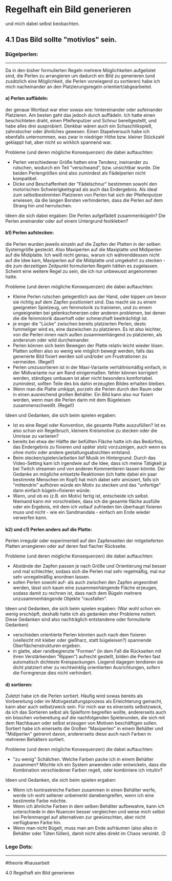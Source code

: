 Regelhaft ein Bild generieren
=============================

und mich dabei selbst beobachten. 

## 4.1 Das Bild sollte "motivlos" sein.

### Bügelperlen:
------------

Da in den bisher formulierten Regeln mehrere Möglichkeiten aufgelistet sind, die Perlen zu arrangieren um dadurch ein Bild zu generieren (und zusätzlich eine Möglichkeit, die Perlen vorwiegend zu sortieren) habe ich mich nacheinander an den Platzierungsregeln orientiert/abgearbeitet.

#### a) Perlen auffädeln:
der genaue Wortlaut war eher sowas wie: hintereinander oder aufeinander Platzieren. Am besten geht das jedoch durch auffädeln. Ich hatte einen beschichteten draht, einen Pfeifenputzer und Schnur bereitgestellt, und habe alles drei ausprobiert. Denkbar wären auch ein Schaschlikspieß, zahnstocher oder ähnliches gewesen.
Einen Stapelversuch habe ich ebenfalls unternommen, was zwar in niedriger Höhe bzw. kleiner Stückzahl geklappt hat, aber nicht so wirklich spannend war.

Probleme (und deren mögliche Konsequenzen) die dabei auftauchten:
- Perlen verschiedener Größe hatten eine Tendenz, ineinander zu rutschen, wodurch ein Teil "verschwand", bzw. unsichtbar wurde. Die beiden Perlengrößen sind also zumindest als Fädelperlen nicht kompatibel.
- Dicke und Beschaffenheit der "Fädelschnur" bestimmen sowohl den motorischen Schwierigkeitsgrad als auch das Endergebnis. Als ideal zum selbstbestimmten Platzieren von Perlen hat sich der Pfeifenputzer erwiesen, da die langen Borsten verhinderten, dass die Perlen auf dem Strang hin und herrutschen.

Ideen die sich dabei ergaben: 
Die Perlen aufgefädelt zusammenbügeln?
Die Perlen aneinander oder auf einem Untergrund festkleben?

#### b1) Perlen aufstecken:
die Perlen wurden jeweils einzeln auf die Zapfen der Platten in der selben Systemgröße gesteckt. Also Maxiperlen auf die Maxiplatte und Midiperlen auf die Midiplatte. Ich weiß nicht genau, warum ich währenddessen nicht auf die Idee kam, Maxiperlen auf die Midiplatte und umgekehrt zu stecken - die zum derzeitigen Zeitpunkt formulierten Regeln hätten es zugelassen. Scheint eine weitere Regel zu sein, die ich nur unbewusst angenommen hatte. 

Probleme (und deren mögliche Konsequenzen) die dabei auftauchten:
- Kleine Perlen rutschen gelegentlich aus der Hand, oder kippen um bevor sie richtig auf dem Zapfen positioniert sind. Das macht sie zu einem geeigneten Spielzeug, um feinmotorik zu trainieren, und zu einem ungeeigneten bei gelenkschmerzen oder anderen problemen, bei denen die die feinmotorik dauerhaft oder schmerzhaft beeiträchtigt ist.
- je enger die "Lücke" zwischen bereits platzierten Perlen, desto fummeliger wird es, eine dazwischen zu platzieren. Es ist also leichter, von die Perlen innen nach außen zusammenhängend zu platzieren, als andersrum oder wild durcheinander. 
- Perlen können sich beim Bewegen der Platte relativ leicht wieder lösen. Platten sollten also so wenig wie möglich bewegt werden, falls das generierte Bild fixiert werden soll und/oder um Frustrationen zu vermeiden. (Regel!)
- Perlen umzusortieren ist in der Maxi-Variante verhältnismäßig einfach, in der Midivariante nur am Rand einigermaßen. fehler können korrigiert werden, ständiges umbauen ist aber nicht besonders komfortabel. zumindest, sollten Teile des bis dahin erzeugten Bildes erhalten bleiben.
- Wenn man die Platte umkippt, purzeln die Perlen durch den Raum oder in einen ausreichend großen Behälter. Ein Bild kann also nur fixiert werden, wenn man die Perlen darin mit dem Bügeleisen zusammenschweißt. (Regel!)

Ideen und Gedanken, die sich beim spielen ergaben:
- Ist es eine Regel oder Konvention, die gesamte Platte auszufüllen? Ist es also schon ein Regelbruch, kleinere Kreismotive zu stecken oder die Umrisse zu variieren?
- bereits bei etwa der Hälfte der befüllten Fläche hatte ich das Bedürfnis, das Endergebnis zu fixieren und später stolz vorzuzeigen, auch wenn es ohne motiv oder andere gestaltungsabsichten entstand. 
- Beim stecken/spielen/arbeiten lief Musik im Hintergrund. Durch das Video-Setting kam ich irgendwie auf die Idee, dass ich meine Tätigkeit ja bei Twitch streamen und von anderen Kommentieren lassen könnte. Der Gedanke an mögliche entsetzte Reaktionen (ich hatte dabei ein paar bestimmte Menschen im Kopf) hat mich dabei sehr amüsiert, falls ich "mittendrin" aufhören würde ein Motiv zu stecken und das "unfertige" dann einfach bügeln=fixieren würde.
- Wann, und ob es (z.B. ein Motiv) fertig ist, entscheide ich selbst. Niemand kann mir vorschreiben, dass ich die gesamte fläche ausfülle oder ein Ergebnis, mit dem ich vollauf zufrieden bin überhaupt fixieren muss und nicht - wie ein Sandmandala - einfach am Ende wieder verwerfen kann.

#### b2) und c1) Perlen anders auf die Platte:
Perlen irregulär oder experimentell auf den Zapfenseiten der mitgelieferten Platten arrangieren oder auf deren fast flacher Rückseite.

Probleme (und deren mögliche Konsequenzen) die dabei auftauchten:
- Abstände der Zapfen passen je nach Größe und Orientierung mal besser und mal schlechter, sodass sich die Perlen mal sehr regelmäßig, mal nur sehr unregelmäßig anordnen lassen.
- sollen Perlen sowohl auf- als auch zwischen den Zapfen angeordnet werden, lässt sich kaum eine zusammenhängende Fläche erzeugen, sodass damit zu rechnen ist, dass nach dem Bügeln mehrere unzusammenhängende Objekte "rausfallen".

Ideen und Gedanken, die sich beim spielen ergaben:
(War wohl schon ein wenig erschöpft, deshalb hatte ich als gedanken eher Probleme notiert. Diese Gedanken sind also nachträglich entstandene oder formulierte Gedanken)
- verschieden orientierte Perlen könnten auch nach dem fixieren (vielleicht mit kleber oder gießharz, statt bügeleisen?) spannende Oberflächenstrukturen ergeben.
- in glatte, aber randbegrenzte "Formen" (in dem Fall die Rückseiten mit ihren Verstärkenden "Rippen") aufrecht gestellt, bilden die Perlen fast automatisch dichteste Kreispackungen. 
Liegend dagegen tendieren sie dicht platziert eher zu rechtwinklig orientierten Ausrichtungen, sofern die Formgrenze dies nicht verhindert.

#### d) sortieren:
Zuletzt habe ich die Perlen sortiert. Häufig wird sowas bereits als Vorbereitung oder im Motivgestaltungsprozess als Erleichterung gemacht, kann aber auch selbstzweck sein. Für mich war es einerseits selbstzweck, da ich das Sortieren selbst als Spielform begreifen wollte, andererseits auch ein bisschen vorbereitung auf die nachfolgenden Spielerunden, die sich mit dem Nachbauen oder selbst erzeugen von Motiven beschäftigen sollen.
Sortiert habe ich einerseits die Großen "Maxiperlen" in einem Behälter und "Midiperlen" getrennt davon, andererseits diese auch nach Farben in mehreren Behältern sortiert.

Probleme (und deren mögliche Konsequenzen) die dabei auftauchten:
- "zu wenig" Schälchen. Welche Farben packe ich in einem Behälter zusammen? Möchte ich ein System anwenden oder entwickeln, dass die Kombination verschiedener Farben regelt, oder kombiniere ich intuitiv?

Ideen und Gedanken, die sich beim spielen ergaben:
- Wenn ich kontrastreiche Farben zusammen in einen Behälter werfe, werde ich wohl seltener unbemerkt danebengreifen, wenn ich eine bestimmte Farbe möchte.
- Wenn ich ähnliche Farben in dem selben Behälter aufbewahre, kann ich unterschiede in den Nuancen besser vergleichen und weise mich selbst bei Perlenmangel auf alternativen zur gewünschten, aber nicht verfügbaren Farbe hin.
- Wenn man nicht Bügelt, muss man am Ende aufräumen (also alles in Behälter oder Tüten füllen), damit nicht alles direkt im Chaos versinkt. :D

### Lego Dots:
-----------


#theorie #hausarbeit 

4.0 Regelhaft ein Bild generieren
